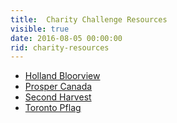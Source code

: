 ```yaml
---
title:  Charity Challenge Resources
visible: true
date: 2016-08-05 00:00:00
rid: charity-resources
---
```

* [Holland Bloorview](/holland-bloorview/)
* [Prosper Canada](/prosper/)
* [Second Harvest](/second-harvest/)
* [Toronto Pflag](/pflag)